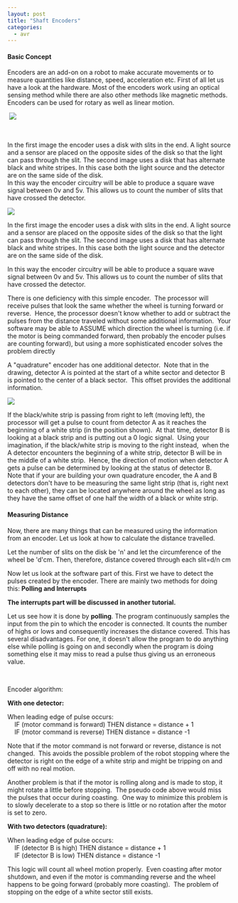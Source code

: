 ```yaml
---
layout: post
title: "Shaft Encoders"
categories:
  - avr
---
```


#### Basic Concept

Encoders are an add-on on a robot to make accurate movements or to measure quantities like distance, speed, acceleration etc. First of all let us have a look at the hardware. Most of the encoders work using an optical sensing method while there are also other methods like magnetic methods. Encoders can be used for rotary as well as linear motion.

 ![][1]

 

In the first image the encoder uses a disk with slits in the end. A light source and a sensor are placed on the opposite sides of the disk so that the light can pass through the slit. The second image uses a disk that has alternate black and white stripes. In this case both the light source and the detector are on the same side of the disk.  
In this way the encoder circuitry will be able to produce a square wave signal between 0v and 5v. This allows us to count the number of slits that have crossed the detector.

![][2]

In the first image the encoder uses a disk with slits in the end. A light source and a sensor are placed on the opposite sides of the disk so that the light can pass through the slit. The second image uses a disk that has alternate black and white stripes. In this case both the light source and the detector are on the same side of the disk.

In this way the encoder circuitry will be able to produce a square wave signal between 0v and 5v. This allows us to count the number of slits that have crossed the detector.

There is one deficiency with this simple encoder.  The processor will receive pulses that look the same whether the wheel is turning forward or reverse.  Hence, the processor doesn't know whether to add or subtract the pulses from the distance traveled without some additional information.  Your software may be able to ASSUME which direction the wheel is turning (i.e. if the motor is being commanded forward, then probably the encoder pulses are counting forward), but using a more sophisticated encoder solves the problem directly

A "quadrature" encoder has one additional detector.  Note that in the drawing, detector A is pointed at the start of a white sector and detector B is pointed to the center of a black sector.  This offset provides the additional information.

![][3]

If the black/white strip is passing from right to left (moving left), the processor will get a pulse to count from detector A as it reaches the beginning of a white strip (in the position shown).  At that time, detector B is looking at a black strip and is putting out a 0 logic signal.  Using your imagination, if the black/white strip is moving to the right instead,  when the A detector encounters the beginning of a white strip, detector B will be in the middle of a white strip.  Hence, the direction of motion when detector A gets a pulse can be determined by looking at the status of detector B.    Note that if your are building your own quadrature encoder, the A and B detectors don't have to be measuring the same light strip (that is, right next to each other), they can be located anywhere around the wheel as long as they have the same offset of one half the width of a black or white strip.

#### Measuring Distance

Now, there are many things that can be measured using the information from an encoder. Let us look at how to calculate the distance travelled.

Let the number of slits on the disk be 'n' and let the circumference of the wheel be 'd'cm. Then, therefore, distance covered through each slit=d/n cm

Now let us look at the software part of this. First we have to detect the pulses created by the encoder. There are mainly two methods for doing this: **Polling and Interrupts**

**The interrupts part will be discussed in another tutorial.**

Let us see how it is done by **polling**. The program continuously samples the input from the pin to which the encoder is connected. It counts the number of highs or lows and consequently increases the distance covered. This has several disadvantages. For one, it doesn't allow the program to do anything else while polling is going on and secondly when the program is doing something else it may miss to read a pulse thus giving us an erroneous value.

 

Encoder algorithm:

**With one detector:**

When leading edge of pulse occurs:  
    IF (motor command is forward) THEN distance = distance + 1  
    IF (motor command is reverse) THEN distance = distance -1

Note that if the motor command is not forward or reverse, distance is not changed.  This avoids the possible problem of the robot stopping where the detector is right on the edge of a white strip and might be tripping on and off with no real motion. 

Another problem is that if the motor is rolling along and is made to stop, it might rotate a little before stopping.  The pseudo code above would miss the pulses that occur during coasting.  One way to minimize this problem is to slowly decelerate to a stop so there is little or no rotation after the motor is set to zero.

**With two detectors (quadrature):**

When leading edge of pulse occurs:  
    IF (detector B is high) THEN distance = distance + 1  
    IF (detector B is low) THEN distance = distance -1

This logic will count all wheel motion properly.  Even coasting after motor shutdown, and even if the motor is commanding reverse and the wheel happens to be going forward (probably more coasting).  The problem of stopping on the edge of a white sector still exists. 

[1]: https://lh6.googleusercontent.com/-1IZIB7l9cvg/UEG64ve2bDI/AAAAAAAAAEk/lXtezMeO6dQ/s372/Capture.jpg
[2]: https://lh5.googleusercontent.com/-tuiGlZykJbs/UEG7OMQv5eI/AAAAAAAAAEs/CcIzc-25Zx0/s278/Capture1.jpg
[3]: https://lh3.googleusercontent.com/-PPndQDKY2eg/UEG7hERxYtI/AAAAAAAAAE0/O72-PkDsVik/s571/Capture3.jpg

